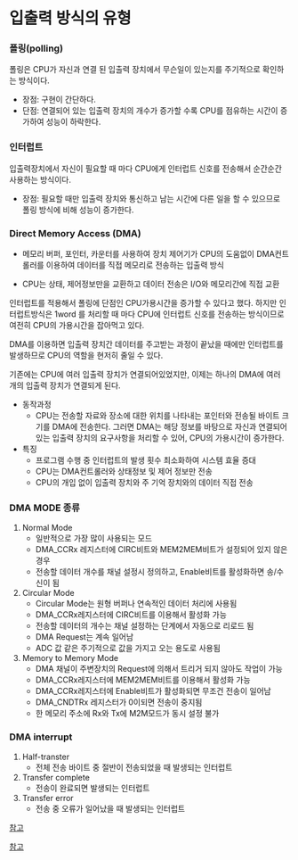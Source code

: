 # 입출력 방식의 유형

### 폴링(polling)

 폴링은 CPU가 자신과 연결 된 입출력 장치에서 무슨일이 있는지를 주기적으로 확인하는 방식이다.

* 장점: 구현이 간단하다.
* 단점: 연결되어 있는 입출력 장치의 개수가 증가할 수록 CPU를 점유하는 시간이 증가하여 성능이 하락한다.

### 인터럽트

입출력장치에서 자신이 필요할 때 마다  CPU에게 인터럽트 신호를 전송해서 순간순간 사용하는 방식이다.

* 장점: 필요할 때만 입출력 장치와 통신하고 남는 시간에 다른 일을 할 수 있으므로 폴링 방식에 비해 성능이 증가한다.


### Direct Memory Access (DMA)

* 메모리 버퍼, 포인터, 카운터를 사용하여 장치 제어기가 CPU의 도움없이 DMA컨트롤러를 이용하여 데이터를 직접 메모리로 전송하는 입출력 방식 

* CPU는 상태, 제어정보만을 교환하고 데이터 전송은 I/O와 메모리간에 직접 교환 


인터럽트를 적용해서 폴링에 단점인 CPU가용시간을 증가할 수 있다고 했다. 하지만 인터럽트방식은 1word 를 처리할 때 마다 CPU에 인터럽트 신호를 전송하는 방식이므로 여전히 CPU의 가용시간을 잡아먹고 있다. 

DMA를 이용하면 입출력 장치간 데이터를 주고받는 과정이 끝났을 때에만 인터럽트를 발생하므로 CPU의 역할을 현저히 줄일 수 있다.

기존에는 CPU에 여러 입출력 장치가 연결되어있었지만, 이제는 하나의 DMA에 여러 개의 입출력 장치가 연결되게 된다.

* 동작과정
  * CPU는 전송할 자료와 장소에 대한 위치를 나타내는 포인터와 전송될 바이트 크기를 DMA에 전송한다. 그러면 DMA는 해당 정보를 바탕으로 자신과 연결되어 있는 입출력 장치의 요구사항을 처리할 수 있어, CPU의 가용시간이 증가한다.
* 특징
  * 프로그램 수행 중 인터럽트의 발생 횟수 최소화하여 시스템 효율 증대
  * CPU는 DMA컨트롤러와 상태정보 및 제어 정보만 전송
  * CPU의 개입 없이 입출력 장치와 주 기억 장치와의 데이터 직접 전송

### DMA MODE 종류

1. Normal Mode
   * 일반적으로 가장 많이 사용되는 모드
   * DMA_CCRx 레지스터에 CIRC비트와 MEM2MEM비트가 설정되어 있지 않은 경우
   * 전송할 데이터 개수를 채널 설정시 정의하고, Enable비트를 활성화하면 송/수신이 됨
2. Circular Mode
   * Circular Mode는 원형 버퍼나 연속적인 데이터 처리에 사용됨
   * DMA_CCRx레지스터에 CIRC비트를 이용해서 활성화 가능
   * 전송할 데이터의 개수는 채널 설정하는 단계에서 자동으로 리로드 됨
   * DMA Request는 계속 일어남
   * ADC 값 같은 주기적으로 값을 가지고 오는 용도로 사용됨
3. Memory to Memory Mode
   * DMA 채널이 주변장치의 Request에 의해서 트리거 되지 않아도 작업이 가능
   * DMA_CCRx레지스터에 MEM2MEM비트를 이용해서 활성화 가능
   * DMA_CCRx레지스터에 Enable비트가 활성화되면 무조건 전송이 일어남
   * DMA_CNDTRx 레지스터가 0이되면 전송이 중지됨
   * 한 메모리 주소에 Rx와 Tx에 M2M모드가 동시 설정 불가

### DMA interrupt

1. Half-transter
   * 전체 전송 바이트 중 절반이 전송되었을 때 발생되는 인터럽트
2. Transfer complete
   * 전송이 완료되면 발생되는 인터럽트
3. Transfer error
   * 전송 중 오류가 일어났을 때 발생되는 인터럽트

[참고](http://blog.naver.com/PostView.nhn?blogId=golsm21&logNo=120141346669)

[참고](https://m.blog.naver.com/PostView.nhn?blogId=eziya76&logNo=220943681644&proxyReferer=https%3A%2F%2Fwww.google.co.kr%2F)

